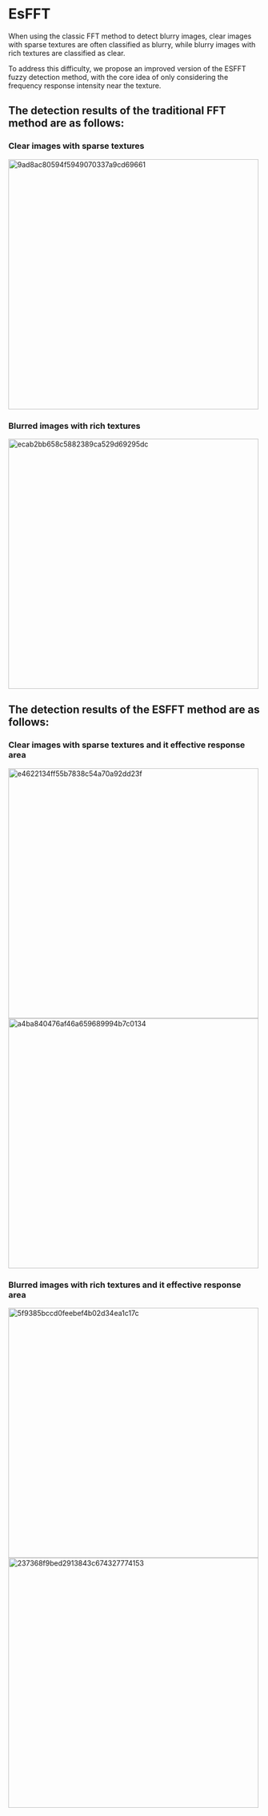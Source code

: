 # EsFFT
When using the classic FFT method to detect blurry images, clear images with sparse textures are often classified as blurry, while blurry images with rich textures are classified as clear.

To address this difficulty, we propose an improved version of the ESFFT fuzzy detection method, with the core idea of only considering the frequency response intensity near the texture.

## The detection results of the traditional FFT method are as follows:

### Clear images with sparse textures

<img width="500" alt="9ad8ac80594f5949070337a9cd69661" src="https://github.com/user-attachments/assets/ffd8d1be-cb10-4f75-90ec-07d7b09bdabb">

### Blurred images with rich textures

<img width="500" alt="ecab2bb658c5882389ca529d69295dc" src="https://github.com/user-attachments/assets/772bf0ff-ac29-4a18-8fe7-4bb4fed9dab6">

## The detection results of the ESFFT method are as follows:

### Clear images with sparse textures and it effective response area

<img width="500" alt="e4622134ff55b7838c54a70a92dd23f" src="https://github.com/user-attachments/assets/aaadc793-9657-480e-9c06-73be067a343c">
<img width="500" alt="a4ba840476af46a659689994b7c0134" src="https://github.com/user-attachments/assets/f3565001-0543-4c6b-a195-2bd578c9d582">


### Blurred images with rich textures and it effective response area

<img width="500" alt="5f9385bccd0feebef4b02d34ea1c17c" src="https://github.com/user-attachments/assets/82d0f6d4-0d3d-433d-baff-485d897327c2">
<img width="500" alt="237368f9bed2913843c674327774153" src="https://github.com/user-attachments/assets/3c6f6f5f-2187-48b1-ac18-8ff5fbae6c4a">


